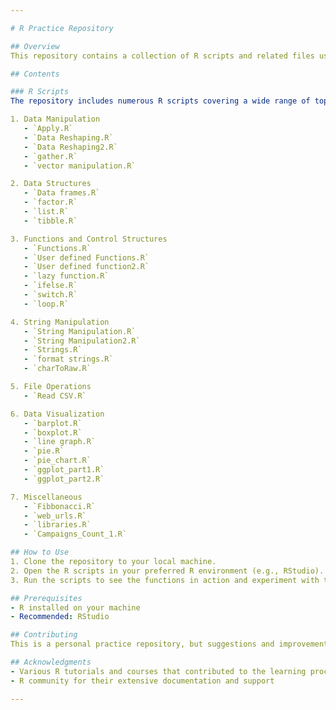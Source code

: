 ```yaml
--- 

# R Practice Repository

## Overview
This repository contains a collection of R scripts and related files used for practicing various R functions and concepts. It serves as a personal learning and reference resource for R programming.

## Contents

### R Scripts
The repository includes numerous R scripts covering a wide range of topics:

1. Data Manipulation
   - `Apply.R`
   - `Data Reshaping.R`
   - `Data Reshaping2.R`
   - `gather.R`
   - `vector manipulation.R`

2. Data Structures
   - `Data frames.R`
   - `factor.R`
   - `list.R`
   - `tibble.R`

3. Functions and Control Structures
   - `Functions.R`
   - `User defined Functions.R`
   - `User defined function2.R`
   - `lazy function.R`
   - `ifelse.R`
   - `switch.R`
   - `loop.R`

4. String Manipulation
   - `String Manipulation.R`
   - `String Manipulation2.R`
   - `Strings.R`
   - `format strings.R`
   - `charToRaw.R`

5. File Operations
   - `Read CSV.R`

6. Data Visualization
   - `barplot.R`
   - `boxplot.R`
   - `line graph.R`
   - `pie.R`
   - `pie_chart.R`
   - `ggplot_part1.R`
   - `ggplot_part2.R`

7. Miscellaneous
   - `Fibbonacci.R`
   - `web_urls.R`
   - `libraries.R`
   - `Campaigns_Count_1.R`

## How to Use
1. Clone the repository to your local machine.
2. Open the R scripts in your preferred R environment (e.g., RStudio).
3. Run the scripts to see the functions in action and experiment with the code.

## Prerequisites
- R installed on your machine
- Recommended: RStudio

## Contributing
This is a personal practice repository, but suggestions and improvements are welcome. Feel free to fork the repository and submit pull requests.

## Acknowledgments
- Various R tutorials and courses that contributed to the learning process
- R community for their extensive documentation and support

---
```

